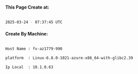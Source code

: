 
   
#### This Page Create at:

```bash

2025-03-24 - 07:37:45 UTC

```

#### Create By Machine:

```bash

Host Name : fv-az1779-990

platform  : Linux-6.8.0-1021-azure-x86_64-with-glibc2.39

Ip Local  : 10.1.0.63

```

